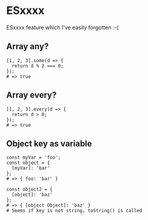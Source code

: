 # ESxxxx
ESxxxx feature which I've easily forgotten :-(

## Array any?

```
[1, 2, 3].some(d => {
  return d % 2 === 0;
});
# => true
```

## Array every?

```
[1, 2, 3].every(d => {
  return d > 0;
});
# => true
```


## Object key as variable

```
const myVar = 'foo';
const object = {
  [myVar]: 'bar'
};
# => { foo: 'bar' }

const object2 = {
  [object]: 'baz'
};
# => { [object Object]: 'baz' }
# Seems if key is not string, toString() is called
```
```
